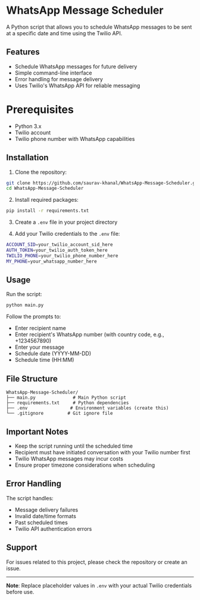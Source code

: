 # WhatsApp Message Scheduler
A Python script that allows you to schedule WhatsApp messages to be sent at a specific date and time using the Twilio API.

## Features
- Schedule WhatsApp messages for future delivery
- Simple command-line interface
- Error handling for message delivery
- Uses Twilio's WhatsApp API for reliable messaging
  
# Prerequisites
- Python 3.x
- Twilio account
- Twilio phone number with WhatsApp capabilities

## Installation

1. Clone the repository:
```bash
git clone https://github.com/saurav-khanal/WhatsApp-Message-Scheduler.git
cd WhatsApp-Message-Scheduler
```

2. Install required packages:
```bash
pip install -r requirements.txt
```

3. Create a `.env` file in your project directory

4. Add your Twilio credentials to the `.env` file:
```bash
ACCOUNT_SID=your_twilio_account_sid_here
AUTH_TOKEN=your_twilio_auth_token_here
TWILIO_PHONE=your_twilio_phone_number_here
MY_PHONE=your_whatsapp_number_here
```

## Usage
Run the script:
```bash
python main.py
```

Follow the prompts to:
- Enter recipient name
- Enter recipient's WhatsApp number (with country code, e.g., +1234567890)
- Enter your message
- Schedule date (YYYY-MM-DD)
- Schedule time (HH:MM)

## File Structure
```
WhatsApp-Message-Scheduler/
├── main.py              # Main Python script
├── requirements.txt     # Python dependencies
├── .env                # Environment variables (create this)
└── .gitignore         # Git ignore file
```

## Important Notes
- Keep the script running until the scheduled time
- Recipient must have initiated conversation with your Twilio number first
- Twilio WhatsApp messages may incur costs
- Ensure proper timezone considerations when scheduling

## Error Handling
The script handles:
- Message delivery failures
- Invalid date/time formats
- Past scheduled times
- Twilio API authentication errors

## Support
For issues related to this project, please check the repository or create an issue.

---

**Note**: Replace placeholder values in `.env` with your actual Twilio credentials before use.
